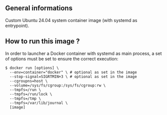 ## General informations

Custom Ubuntu 24.04 system container image (with systemd as entrypoint).

## How to run this image ?

In order to launcher a Docker container with systemd as main process, a set of options must be set to ensure the correct execution:

```shell
$ docker run [options] \
  --env=container="docker" \ # optional as set in the image
  --stop-signal=SIGRTMIN+3 \ # optional as set in the image
  --cgroupns=host \
  --volume=/sys/fs/cgroup:/sys/fs/cgroup:rw \
  --tmpfs=/run \
  --tmpfs=/run/lock \
  --tmpfs=/tmp \
  --tmpfs=/var/lib/journal \
  [image]
```